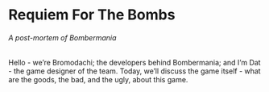 # Requiem For The Bombs
###### A post-mortem of Bombermania


Hello - we’re Bromodachi; the developers behind Bombermania; and I’m Dat - the game designer of the team. Today, we’ll discuss the game itself - what are the goods, the bad, and the ugly, about this game.

